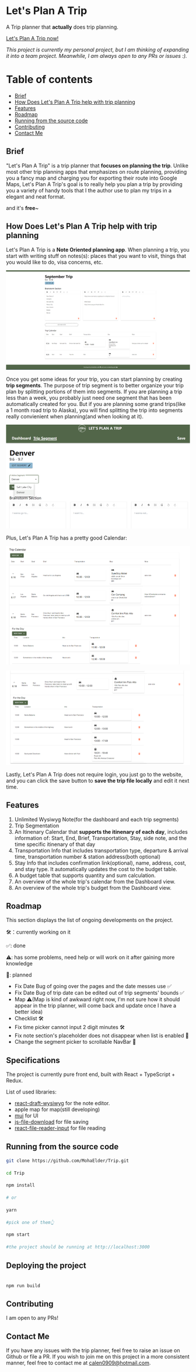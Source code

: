 # Let's Plan A Trip

A Trip planner that **actually** does trip planning. 

[Let's Plan A Trip now!](https://lpat.netlify.app/)

*This project is currently my personal project, but I am thinking of expanding it into a team project. Meanwhile, I am always open to any PRs or issues :).*

# Table of contents

- [Brief](#brief)
- [How Does Let's Plan A Trip help with trip planning](#how-does-lets-plan-a-trip-help-with-trip-planning)
- [Features](#features)
- [Roadmap](#roadmap)
- [Running from the source code](#running-from-the-source-code)
- [Contributing](#contributing)
- [Contact Me](#contact-me)

## Brief

"Let's Plan A Trip" is a trip planner that **focuses on planning the trip**. Unlike most other trip planning apps that emphasizes on route planning, providing you a fancy map and charging you for exporting their route into Google Maps, Let's Plan A Trip's goal is to really help you plan a trip by providing you a variety of handy tools that I the author use to plan my trips in a elegant and neat format.

and it's **free**~

## How Does Let's Plan A Trip help with trip planning

Let's Plan A Trip is a **Note Oriented planning app**. When planning a trip, you start with writing stuff on notes(s): places that you want to visit, things that you would like to do, visa concerns, etc. 

![note](./doc_assets/A.png)

Once you get some ideas for your trip, you can start planning by creating **trip segments**. The purpose of trip segment is to better organize your trip plan by splitting portions of them into segments. If you are planning a trip less than a week, you probably just need one segment that has been automatically created for you. But if you are planning some grand trips(like a 1 month road trip to Alaska), you will find splitting the trip into segments really convienient when planning(and when looking at it).

![segment](./doc_assets/B.png)

Plus, Let's Plan A Trip has a pretty good Calendar:

![calendar_1](./doc_assets/C.png)

![calendar_2](./doc_assets/D.png)

Lastly, Let's Plan A Trip does not require login, you just go to the website, and you can click the save button to **save the trip file locally** and edit it next time.

## Features

1. Unlimited Wysiwyg Note(for the dashboard and each trip segments)
2. Trip Segmentation
3. An Itinenary Calendar that **supports the itinenary of each day**, includes information of: Start, End, Brief, Transportation, Stay, side note, and the time specific itinenary of that day
4. Transportation Info that includes transportation type, departure & arrival time, transportation number & station address(both optional)
5. Stay Info that includes confirmation link(optional), name, address, cost, and stay type. It automatically updates the cost to the budget table.
6. A budget table that supports quantity and sum calculation.
7. An overview of the whole trip's calendar from the Dashboard view.
8. An overview of the whole trip's budget from the Dashboard view.

## Roadmap

This section displays the list of ongoing developments on the project. 

🛠️：currently working on it

✅: done

⚠️: has some problems, need help or will work on it after gaining more knowledge

💭: planned 

- Fix Date Bug of going over the pages and the date messes use ✅
- Fix Date Bug of trip date can be edited out of trip segments' bounds ✅
- Map ⚠️(Map is kind of awkward right now, I'm not sure how it should appear in the trip planner, will come back and update once I have a better idea)
- Checklist 🛠️
- Fix time picker cannot input 2 digit minutes 🛠️
- Fix note section's placeholder does not disappear when list is enabled 💭
- Change the segment picker to scrollable NavBar 💭

## Specifications

The project is currently pure front end, built with React + TypeScript + Redux.

List of used libraries:

- [react-draft-wysiwyg](https://github.com/jpuri/react-draft-wysiwyg) for the note editor.
- apple map for map(still developing)
- [mui](https://mui.com/) for UI
- [js-file-download](https://github.com/kennethjiang/js-file-download) for file saving
- [react-file-reader-input](https://github.com/ngokevin/react-file-reader-input) for file reading

## Running from the source code

```bash
git clone https://github.com/MohaElder/Trip.git

cd Trip

npm install

# or

yarn

#pick one of them👆

npm start

#the project should be running at http://localhost:3000

```

## Deploying the project

```bash

npm run build

```

## Contributing
I am open to any PRs!

## Contact Me

If you have any issues with the trip planner, feel free to raise an issue on Github or file a PR. If you wish to join me on this project in a more consistent manner, feel free to contact me at calen0909@hotmail.com. 